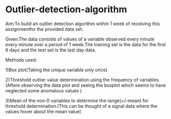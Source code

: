 # Outlier-detection-algorithm
Aim:To build an outlier detection algorithm within 1 week of receiving this assignmentfor the provided data set.

Given:The data consists of values of a variable observed every minute every minute over a period of 1 week.The training set is the data for the first 6 days and
the test set is the last day data.

Methods used:

1)Box plot(Taking the unique variable only once)

2)Threshold outlier value determination using the frequency of variables.(Aftere observing the data plot and seeing the boxplot which seems to have neglected some anomalous values ) 

3)Mean of the non-0 variables to determine the range(+/-mean) for threshold determination.(This can be thought of a signal data where the values hover about the mean value)
